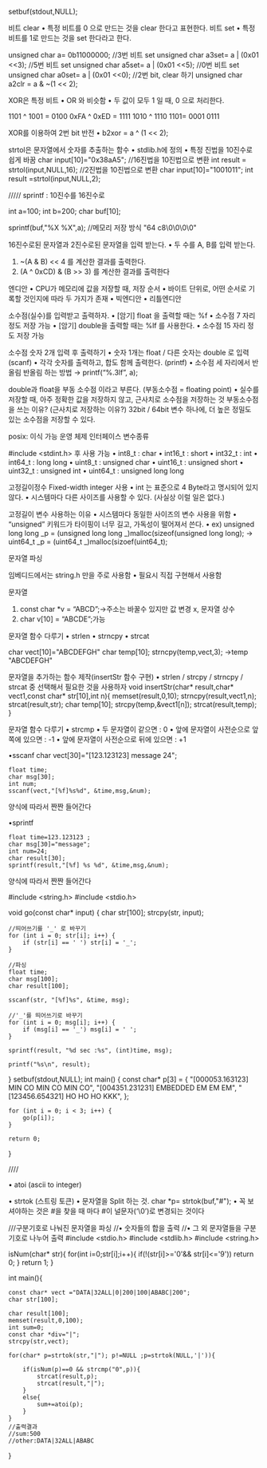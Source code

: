 setbuf(stdout,NULL);

비트 clear
• 특정 비트를 0 으로 만드는 것을 clear 한다고 표현한다.
비트 set
• 특정 비트를 1로 만드는 것을 set 한다라고 한다.

unsigned char a= 0b11000000;
//3번 비트 set
unsigned char a3set= a | (0x01 <<3);
//5번 비트 set
unsigned char a5set= a | (0x01 <<5);
//0번 비트 set
unsigned char a0set= a | (0x01 <<0);
//2번 bit, clear 하기
unsigned char a2clr = a & ~(1 << 2);

XOR은 특정 비트
• OR 와 비슷함
• 두 값이 모두 1 일 때, 0 으로 처리한다.

1101 ^ 1001 = 0100
0xFA ^ 0xED = 1111 1010 ^ 1110 1101= 0001 0111

XOR를 이용하여 2번 bit 반전
• b2xor = a ^ (1 << 2);

strtol은 문자열에서 숫자를 추출하는 함수
• stdlib.h에 정의
• 특정 진법을 10진수로 쉽게 바꿈
char input[10]="0x38aA5";
//16진법을 10진법으로 변환
int result = strtol(input,NULL,16);
//2진법을 10진법으로 변환
char input[10]="1001011";
int result =strtol(input,NULL,2);

/////
sprintf : 10진수를 16진수로

int a=100;
int b=200;
char buf[10];

sprintf(buf,"%X %X",a);
//메모리 저장 방식 "64 c8\0\0\0\0"

16진수로된 문자열과
2진수로된 문자열을 입력 받는다.
• 두 수를 A, B를 입력 받는다.

1. ~(A & B) << 4 를 계산한 결과를 출력한다.
2. (A ^ 0xCD) & (B >> 3) 를 계산한 결과를 출력한다

엔디안
• CPU가 메모리에 값을 저장할 때, 저장 순서
• 바이트 단위로, 어떤 순서로 기록할 것인지에 따라 두 가지가 존재
• 빅엔디안
• 리틀엔디안

소수점(실수)를 입력받고 출력하자.
• [암기] float 을 출력할 때는 %f
• 소수점 7 자리 정도 저장 가능
• [암기] double을 출력할 때는 %lf 를 사용한다.
• 소수점 15 자리 정도 저장 가능

소수점 숫자 2개 입력 후 출력하기
• 숫자 1개는 float / 다른 숫자는 double 로 입력 (scanf)
• 각각 숫자를 출력하고, 합도 함께 출력한다. (printf)
• 소수점 세 자리에서 반올림
반올림 하는 방법
→ printf(“%.3lf”, a);

double과 float을
부동 소수점 이라고 부른다. (부동소수점 = floating point)
• 실수를 저장할 때, 아주 정확한 값을 저장하지 않고,
근사치로 소수점을 저장하는 것
부동소수점을 쓰는 이유? (근사치로 저장하는 이유?)
32bit / 64bit 변수 하나에,
더 높은 정밀도 있는 소수점을 저장할 수 있다.

posix: 이식 가능 운영 체제 인터페이스
변수종류

#include <stdint.h> 후 사용 가능
• int8_t : char
• int16_t : short
• int32_t : int
• int64_t : long long
• uint8_t : unsigned char
• uint16_t : unsigned short
• uint32_t : unsigned int
• uint64_t : unsigned long long

고정길이정수
Fixed-width integer 사용
• int 는 표준으로 4 Byte라고 명시되어 있지 않다.
• 시스템마다 다른 사이즈를 사용할 수 있다. (사실상 이럴 일은 없다.)

고정길이 변수 사용하는 이유
• 시스템마다 동일한 사이즈의 변수 사용을 위함
• “unsigned” 키워드가 타이핑이 너무 길고, 가독성이 떨어져서 쓴다.
• ex) unsigned long long _p = (unsigned long long _)malloc(sizeof(unsigned long long);
→ uint64_t _p = (uint64_t _)malloc(sizoef(uint64_t);

문자열 파싱

임베디드에서는
string.h 만을 주로 사용함 • 필요시 직접 구현해서 사용함

문자열

1. const char \*v = “ABCD”;->주소는 바꿀수 있지만 값 변경 x, 문자열 상수
2. char v[10] = “ABCDE”;가능

문자열 함수 다루기 • strlen • strncpy • strcat

char vect[10]="ABCDEFGH"
char temp[10];
strncpy(temp,vect,3);
->temp "ABCDEFGH"

문자열을 추가하는 함수 제작(insertStr 함수 구현)
• strlen / strcpy / strncpy / strcat 중 선택해서 필요한 것을 사용하자
void insertStr(char* result,char* vect1,const char\* str[10],int n){
    memset(result,0,10);
    strncpy(result,vect1,n);
    strcat(result,str);
    char temp[10];
    strcpy(temp,&vect1[n]);
    strcat(result,temp);
}

문자열 함수 다루기
• strcmp
• 두 문자열이 같으면 : 0
• 앞에 문자열이 사전순으로 앞쪽에 있으면 : -1
• 앞에 문자열이 사전순으로 뒤에 있으면 : +1


•sscanf 
	char vect[30]="[123.123123] message 24";
	
	float time;
	char msg[30];
	int num;
	sscanf(vect,"[%f]%s%d", &time,msg,&num);
  양식에 따라서 짠짠 들어간다 



•sprintf
	
	float time=123.123123 ;
	char msg[30]="message";
	int num=24;
	char result[30];
	sprintf(result,"[%f] %s %d", &time,msg,&num);
  양식에 따라서 짠짠 들어간다 

#include <string.h>
#include <stdio.h>

<!-- ////띄어쓰기를 포함한 로그 메세지 파싱후 format 바꾸기-->
void go(const char* input)
{
    char str[100];
    strcpy(str, input);

    //띄어쓰기를 '_' 로 바꾸기
    for (int i = 0; str[i]; i++) {
        if (str[i] == ' ') str[i] = '_';
    }

    //파싱
    float time;
    char msg[100];
    char result[100];

    sscanf(str, "[%f]%s", &time, msg);

    //'_'를 띄어쓰기로 바꾸기
    for (int i = 0; msg[i]; i++) {
        if (msg[i] == '_') msg[i] = ' ';
    }

    sprintf(result, "%d sec :%s", (int)time, msg);

    printf("%s\n", result);
}
	setbuf(stdout,NULL);
int main()
{
    const char* p[3] = {
        "[000053.163123] MIN CO MIN CO MIN CO",
        "[004351.231231] EMBEDDED EM EM EM",
        "[123456.654321] HO HO HO KKK",
    };

    for (int i = 0; i < 3; i++) {
        go(p[i]);
    }

    return 0;
}

////


• atoi (ascii to integer)

• strtok (스트링 토큰)
• 문자열을 Split 하는 것.
	char *p= strtok(buf,"#");
• 꼭 보셔야하는 것은 #을 찾을 때 마다
#이 널문자(‘\0’)로 변경되는 것이다


///구분기호로 나눠진 문자열을 파싱
//• 숫자들의 합을 출력
//• 그 외 문자열들을 구분기호로 나누어 출력
#include <stdio.h>
#include <stdlib.h>
#include <string.h>

isNum(char* str){
	for(int i=0;str[i];i++){
		if(!(str[i]>='0'&& str[i]<='9')) return 0;
	}
	return 1;
}

int main(){

	const char* vect ="DATA|32ALL|0|200|100|ABABC|200";
	char str[100];

	char result[100];
	memset(result,0,100);
	int sum=0;
	const char *div="|";
	strcpy(str,vect);

	for(char* p=strtok(str,"|"); p!=NULL ;p=strtok(NULL,'|')){

		if(isNum(p)==0 && strcmp("0",p)){
			strcat(result,p);
			strcat(result,"|");
		}
		else{
			sum+=atoi(p);
		}
	}
	//출력결과
	//sum:500
	//other:DATA|32ALL|ABABC
}
